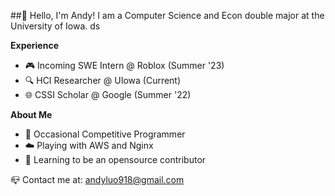 ##👋 Hello, I'm Andy! I am a Computer Science and Econ double major at the University of Iowa. ds

**Experience**
- 🎮 Incoming SWE Intern @ Roblox (Summer '23)
- 🔍 HCI Researcher @ UIowa (Current)
- 🌐 CSSI Scholar @ Google (Summer '22)

**About Me**
- 🧱 Occasional Competitive Programmer 
- ☁️ Playing with AWS and Nginx
- 📘 Learning to be an opensource contributor


📪 Contact me at: andyluo918@gmail.com
<!---
andyluo03/andyluo03 is a ✨ special ✨ repository because its `README.md` (this file) appears on your GitHub profile.
You can click the Preview link to take a look at your changes.
--->
